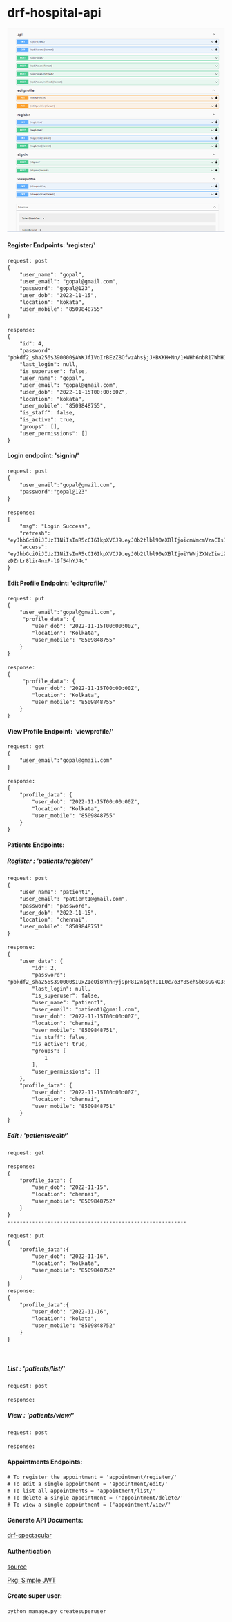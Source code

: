# drf-hospital-api

![](./endpoints.png)

#### Register Endpoints: 'register/'
```
request: post
{
    "user_name": "gopal",
    "user_email": "gopal@gmail.com",
    "password": "gopal@123",
    "user_dob": "2022-11-15",
    "location": "kokata",
    "user_mobile": "8509848755"
}

response:
{
    "id": 4,
    "password": "pbkdf2_sha256$390000$AWKJfIVoIrBEzZ8OfwzAhs$jJHBKKH+Nn/1+WHh6nbR17WhH1TyVWZ5efdCuIyMBhU=",
    "last_login": null,
    "is_superuser": false,
    "user_name": "gopal",
    "user_email": "gopal@gmail.com",
    "user_dob": "2022-11-15T00:00:00Z",
    "location": "kokata",
    "user_mobile": "8509848755",
    "is_staff": false,
    "is_active": true,
    "groups": [],
    "user_permissions": []
}
```
#### Login endpoint: 'signin/'
````
request: post
{
    "user_email":"gopal@gmail.com",
    "password":"gopal@123"
}

response:
{
    "msg": "Login Success",
    "refresh": "eyJhbGciOiJIUzI1NiIsInR5cCI6IkpXVCJ9.eyJ0b2tlbl90eXBlIjoicmVmcmVzaCIsImV4cCI6MTY2ODcwMDI2MywiaWF0IjoxNjY4NjEzODYzLCJqdGkiOiIzZThlYTI1NDZkNjg0ZGZkOWNiMGUyODRjOWQzMjYwMiIsInVzZXJfaWQiOjJ9.oCvlAp5k7robOXHVxihdli7JxY6Quo0niVbfebnY34s",
    "access": "eyJhbGciOiJIUzI1NiIsInR5cCI6IkpXVCJ9.eyJ0b2tlbl90eXBlIjoiYWNjZXNzIiwiZXhwIjoxNjY4NzAwMjYzLCJpYXQiOjE2Njg2MTM4NjMsImp0aSI6IjQ2MDdiNWUwMGJjNTRkZjdiZDdhMWNmYzNiNmJhODFkIiwidXNlcl9pZCI6Mn0.2ERjms3IIGl213ouD-zDZnLr8lir4nxP-l9f54hYJ4c"
}
````

#### Edit Profile Endpoint: 'editprofile/'
```
request: put
{
    "user_email":"gopal@gmail.com",
     "profile_data": {
        "user_dob": "2022-11-15T00:00:00Z",
        "location": "Kolkata",
        "user_mobile": "8509848755"
    }
}

response:
{
     "profile_data": {
        "user_dob": "2022-11-15T00:00:00Z",
        "location": "Kolkata",
        "user_mobile": "8509848755"
    }
}
```
#### View Profile Endpoint: 'viewprofile/'
```
request: get
{
    "user_email":"gopal@gmail.com"
}

response:
{
    "profile_data": {
        "user_dob": "2022-11-15T00:00:00Z",
        "location": "Kolkata",
        "user_mobile": "8509848755"
    }
}

```

#### Patients Endpoints:

##### Register : 'patients/register/'
```
request: post
{
    "user_name": "patient1",
    "user_email": "patient1@gmail.com",
    "password": "password",
    "user_dob": "2022-11-15",
    "location": "chennai",
    "user_mobile": "8509848751"
}

response:
{
    "user_data": {
        "id": 2,
        "password": "pbkdf2_sha256$390000$IUxZIeOi8hthHyj9pP8I2n$qthIIL0c/o3Y8SehSb0sGGkO3SlhpC1Ko5V/O4pQ7bc=",
        "last_login": null,
        "is_superuser": false,
        "user_name": "patient1",
        "user_email": "patient1@gmail.com",
        "user_dob": "2022-11-15T00:00:00Z",
        "location": "chennai",
        "user_mobile": "8509848751",
        "is_staff": false,
        "is_active": true,
        "groups": [
            1
        ],
        "user_permissions": []
    },
    "profile_data": {
        "user_dob": "2022-11-15T00:00:00Z",
        "location": "chennai",
        "user_mobile": "8509848751"
    }
}

```
##### Edit : 'patients/edit/<id>'
```
request: get

response:
{
    "profile_data": {
        "user_dob": "2022-11-15",
        "location": "chennai",
        "user_mobile": "8509848752"
    }
}
----------------------------------------------------------

request: put
{
    "profile_data":{
        "user_dob": "2022-11-16",
        "location": "kolkata",
        "user_mobile": "8509848752"
    }
}
response:
{
    "profile_data":{
        "user_dob": "2022-11-16",
        "location": "kolata",
        "user_mobile": "8509848752"
    }
}



```
##### List : 'patients/list/'
```
request: post

response:

```
##### View : 'patients/view/'

```
request: post

response:

```

#### Appointments Endpoints:
```
# To register the appointment = 'appointment/register/'
# To edit a single appointment = 'appointment/edit/'
# To list all appointments = 'appointment/list/'
# To delete a single appointment = ('appointment/delete/'
# To view a single appointment = ('appointment/view/'
```

#### Generate API Documents:

[drf-spectacular](https://github.com/tfranzel/drf-spectacular/#installation)

#### Authentication
[source](https://python.plainenglish.io/django-custom-user-model-and-auth-using-jwt-simple-boilerplate-6acd78bf7767)

[Pkg: Simple JWT](https://django-rest-framework-simplejwt.readthedocs.io/en/latest/getting_started.html)

#### Create super user:
```
python manage.py createsuperuser

```